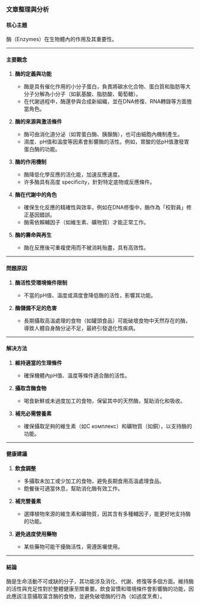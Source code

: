 ### 文章整理與分析

#### 核心主題
酶（Enzymes）在生物體內的作用及其重要性。

---

#### 主要觀念
1. **酶的定義與功能**  
   - 酶是具有催化作用的小分子蛋白，負責將碳水化合物、蛋白質和脂肪等大分子分解為小分子（如氨基酸、脂肪酸、葡萄糖）。
   - 在代謝過程中，酶還參與合成新組織，並在DNA修復、RNA轉錄等方面擔當角色。

2. **酶的來源與激活條件**  
   - 酶可由消化道分泌（如胃蛋白酶、胰腺酶），也可由細胞內機制產生。
   - 濕度、pH值和溫度等因素會影響酶的活性。例如，胃酸的低pH值激發胃蛋白酶的功能。

3. **酶的作用機制**  
   - 酶降低化學反應的活化能，加速反應速度。
   - 许多酶具有高度 specificity，針對特定底物或反應條件。

4. **酶在代謝中的角色**  
   - 確保生化反應的精確性與效率，例如在DNA修復中，酶作為「校對員」修正基因錯誤。
   - 酶需依賴輔因子（如維生素、礦物質）才能正常工作。

5. **酶的壽命與再生**  
   - 酶在反應後可重複使用而不被消耗殆盡，具有高效性。

---

#### 問題原因
1. **酶活性受環境條件限制**  
   - 不當的pH值、溫度或濕度會降低酶的活性，影響其功能。

2. **酶儲備不足的危害**  
   - 長期攝取高溫處理的食物（如罐頭食品）可能破壞食物中天然存在的酶，導致人體自身酶分泌不足，最終引發退化性疾病。

---

#### 解决方法
1. **維持適當的生理條件**  
   - 確保機體內pH值、溫度等條件適合酶的活性。

2. **攝取含酶食物**  
   - 喝食新鮮或未過度加工的食物，保留其中的天然酶，幫助消化和吸收。

3. **補充必需營養素**  
   - 確保攝取足夠的維生素（如C комплекс）和礦物質（如銅），以支持酶的功能。

---

#### 健康建議
1. **飲食調整**  
   - 多攝取未加工或少加工的食物，避免長期食用高溫處理食品。
   - 飽餐後可適當休息，幫助消化酶有效工作。

2. **補充營養素**  
   - 選擇植物來源的維生素和礦物質，因其含有多種輔因子，能更好地支持酶的功能。

3. **避免過度使用藥物**  
   - 某些藥物可能干擾酶活性，需遵医囑使用。

---

#### 結論
酶是生命活動不可或缺的分子，其功能涉及消化、代謝、修復等多個方面。維持酶的活性與充足性對於整體健康至關重要。飲食習慣和環境條件會影響酶的功能，因此應該注意攝取富含酶的食物，並避免破壞酶的行為（如過度烹煮）。